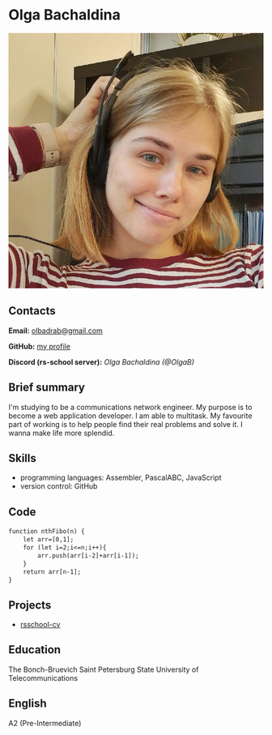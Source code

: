 # Olga Bachaldina
![myphoto](olbadrab.jpg "Olga Bachaldina")

## Contacts
**Email:** olbadrab@gmail.com

**GitHub:** [my profile](https://github.com/OlgaBachaldina)

**Discord (rs-school server):** *Olga Bachaldina (@OlgaB)*

## Brief summary
I'm studying to be a communications network engineer. My purpose is to become a web application developer. I am able to multitask. My favourite part of working is to help people find their real problems and solve it. I wanna make life more splendid.

## Skills
+ programming languages: Assembler, PascalABC, JavaScript
+ version control: GitHub

## Code
```
function nthFibo(n) {
    let arr=[0,1];
    for (let i=2;i<=n;i++){
        arr.push(arr[i-2]+arr[i-1]);
    }
    return arr[n-1];
}
```
## Projects
+ [rsschool-cv](https://github.com/OlgaBachaldina/rsschool-cv)

## Education
The Bonch-Bruevich Saint Petersburg State University of Telecommunications

## English
A2 (Pre-Intermediate)